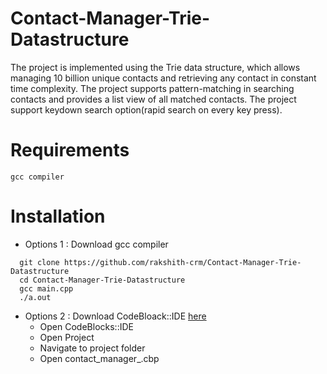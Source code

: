 # Contact-Manager-Trie-Datastructure
The project is implemented using the Trie data structure, which allows managing 10 billion unique contacts and retrieving any contact in constant time complexity. The project supports pattern-matching in searching contacts and provides a list view of all matched contacts.
The project support keydown search option(rapid search on every key press).
# Requirements
```
gcc compiler
```
# Installation
- Options 1 : Download gcc compiler
```
  git clone https://github.com/rakshith-crm/Contact-Manager-Trie-Datastructure
  cd Contact-Manager-Trie-Datastructure
  gcc main.cpp
  ./a.out
```
- Options 2 : Download CodeBloack::IDE
<a href='https://www.codeblocks.org/'>here</a>
  - Open CodeBlocks::IDE
  - Open Project
  - Navigate to project folder
  - Open contact_manager_.cbp
